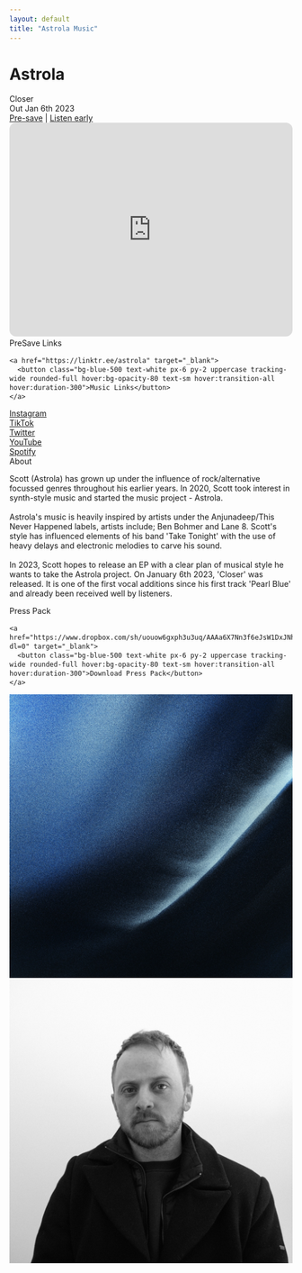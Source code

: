 ```yaml
---
layout: default
title: "Astrola Music"
---
```


<div class="py-24 max-w-xl px-6 mx-auto text-center text-white relative">
  <h1 class="text-4xl font-bold uppercase tracking-widest mb-6">Astrola</h1>

  <div class="uppercase font-semibold text-xl tracking-widest mb-1">Closer</div>

  <div class="uppercase text-sm tracking-wider opacity-70 mb-2">Out Jan 6th 2023</div>
  <div class="mt-2 mb-12"><a class="underline text-sm" href="https://distrokid.com/hyperfollow/astrola/closer" target="_blank">Pre-save</a> | <a class="underline text-sm" href="https://astrola.bandcamp.com/track/closer" target="_blank">Listen early</a></div>

  <div class="mb-12">
    <iframe style="border-radius:12px" src="https://open.spotify.com/embed/playlist/6mktKSmcUr3wXQxEz8dWei?utm_source=generator&theme=0" width="100%" height="380" frameBorder="0" allowfullscreen="" allow="autoplay; clipboard-write; encrypted-media; fullscreen; picture-in-picture" loading="lazy"></iframe>
  </div>

  <div class="mb-12">
    <div class="uppercase font-semibold text-xl tracking-widest mb-4">PreSave Links</div>

    <a href="https://linktr.ee/astrola" target="_blank">
      <button class="bg-blue-500 text-white px-6 py-2 uppercase tracking-wide rounded-full hover:bg-opacity-80 text-sm hover:transition-all hover:duration-300">Music Links</button>
    </a>
  </div>

  <div class="mb-12">
    <div class="mb-2"><a class="underline" href="https://instagram.com/astrolamusic" target="_blank">Instagram</a></div>
    <div class="mb-2"><a class="underline" href="https://tiktok.com/@astrola" target="_blank">TikTok</a></div>
    <div class="mb-2"><a class="underline" href="https://twitter.com/astrolamusic" target="_blank">Twitter</a></div>
    <div class="mb-2"><a class="underline" href="https://www.youtube.com/@astrola" target="_blank">YouTube</a></div>
    <div><a class="underline" href="https://open.spotify.com/artist/1j0M2tya71KeHX2i0cRmOt" target="_blank">Spotify</a></div>
  </div>
  
  <div class="bio mb-12">
  <div class="uppercase font-semibold text-xl tracking-widest mb-4">About</div>
    <div class="opacity-70">
      <p>
        Scott (Astrola) has grown up under the influence of rock/alternative focussed genres throughout his earlier years. In 2020, Scott took interest in synth-style music and started the music project - Astrola. 
        <br><br>
        Astrola's music is heavily inspired by artists under the Anjunadeep/This Never Happened labels, artists include; Ben Bohmer and Lane 8. Scott's style has influenced elements of his band 'Take Tonight' with the use of heavy delays and electronic melodies to carve his sound.
        <br><br>
        In 2023, Scott hopes to release an EP with a clear plan of musical style he wants to take the Astrola project. On January 6th 2023, 'Closer' was released. It is one of the first vocal additions since his first track 'Pearl Blue' and already been received well by listeners.
      </p>
    </div>
  </div>


  <div class="mb-12">
    <div class="uppercase font-semibold text-xl tracking-widest mb-4">Press Pack</div>

    <a href="https://www.dropbox.com/sh/uouow6gxph3u3uq/AAAa6X7Nn3f6eJsW1DxJNhLIa?dl=0" target="_blank">
      <button class="bg-blue-500 text-white px-6 py-2 uppercase tracking-wide rounded-full hover:bg-opacity-80 text-sm hover:transition-all hover:duration-300">Download Press Pack</button>
    </a>
  </div>

  <div class="mb-12">
    <div class="grid md:grid-cols-2 gap-12">
      <a href="/assets/img/astrola-press-1.jpg" data-fancybox="gallery"><img src="/assets/img/astrola-press-1.jpg" alt="astrola scott" class="w-full"></a>
      <a href="/assets/img/astrola-press-2.jpg" data-fancybox="gallery"><img src="/assets/img/astrola-press-2.jpg" alt="astrola scott guitar" class="w-full"></a>
    </div>
  </div>

</div>

